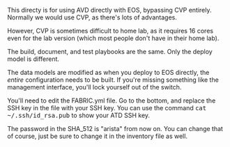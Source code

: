 This directy is for using AVD directly with EOS, bypassing CVP entirely. Normally we would use CVP, as there's lots of advantages. 

However, CVP is sometimes difficult to home lab, as it requires 16 cores even for the lab version (which most people don't have in their home lab). 

The build, document, and test playbooks are the same. Only the deploy model is different. 

The data models are modified as when you deploy to EOS directly, the *entire* configuration needs to be built. If you're missing something like the management interface, you'll lock yourself out of the switch.

You'll need to edit the FABRIC.yml file. Go to the bottom, and replace the SSH key in the file with your SSH key. You can use the command <tt>cat ~/.ssh/id_rsa.pub</tt> to show your ATD SSH key. 

The password in the SHA_512 is "arista" from now on. You can change that of course, just be sure to change it in the inventory file as well. 
